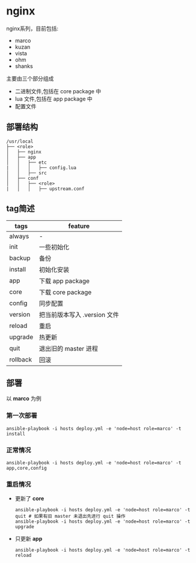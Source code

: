 # nginx

nginx系列，目前包括:
- marco
- kuzan
- vista
- ohm
- shanks

主要由三个部分组成
- 二进制文件,包括在 core package 中
- lua 文件,包括在 app package 中
- 配置文件


## 部署结构

```
/usr/local
├── <role>
│   ├── nginx
│   ├── app
│   │   ├── etc
|   │   │   ├── config.lua
│   │   ├── src
│   ├── conf
│   │   ├── <role>
|   │   │   ├── upstream.conf
```

## tag简述

| tags     | feature                      |
|----------|------------------------------|
| always   | -                            |
| init     | 一些初始化                   |
| backup   | 备份                         |
| install  | 初始化安装                   |
| app      | 下载 app package             |
| core     | 下载 core package            |
| config   | 同步配置                     |
| version  | 把当前版本写入 .version 文件 |
| reload   | 重启                         |
| upgrade  | 热更新                       |
| quit     | 退出旧的 master 进程         |
| rollback | 回滚                         |

## 部署
以 **marco** 为例

### 第一次部署

```
ansible-playbook -i hosts deploy.yml -e 'node=host role=marco' -t install
```

### 正常情况

```
ansible-playbook -i hosts deploy.yml -e 'node=host role=marco' -t app,core,config
```

### 重启情况
- 更新了 **core**

  ```
  ansible-playbook -i hosts deploy.yml -e 'node=host role=marco' -t quit # 如果有旧 master 未退出先进行 quit 操作
  ansible-playbook -i hosts deploy.yml -e 'node=host role=marco' -t upgrade
  ```

- 只更新 **app**

  ```
  ansible-playbook -i hosts deploy.yml -e 'node=host role=marco' -t reload
  ```
